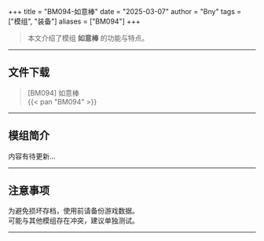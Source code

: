 +++
title = "BM094-如意棒"
date = "2025-03-07"
author = "Bny"
tags = ["模组", "装备"]
aliases = ["BM094"]
+++

> 本文介绍了模组 **如意棒** 的功能与特点。

---

## 文件下载

> [BM094] 如意棒  
{{< pan "BM094" >}}  

---

## 模组简介

>  
内容有待更新...  

---

## 注意事项

>  
为避免损坏存档，使用前请备份游戏数据。  
可能与其他模组存在冲突，建议单独测试。  

---

